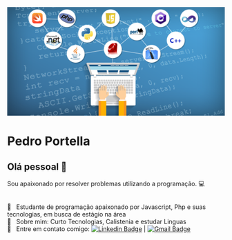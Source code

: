 <img width="auto" src="https://github.com/PedroPadilhaPortella/PedroPadilhaPortella/blob/master/codeWallpaper.png">

# Pedro Portella

## Olá pessoal 👋
Sou apaixonado por resolver problemas utilizando a programação. :computer:

 <br/> :purple_heart: &nbsp; Estudante de programação apaixonado por Javascript, Php e suas tecnologias, em busca de estágio na área
 <br/> 💬  &nbsp; Sobre mim: Curto Tecnologias, Calistenia e estudar Linguas
 <br/> :email: &nbsp; Entre em contato comigo: [![Linkedin Badge](https://img.shields.io/badge/-PedroPortella-blue?style=flat-square&logo=Linkedin&logoColor=white&link=https://www.linkedin.com/in/pedro-padilha-portella-02a67318a/)](https://www.linkedin.com/in/pedro-padilha-portella-02a67318a/) 
| 
[![Gmail Badge](https://img.shields.io/badge/-pedro.kadjin.sg@gmail.com-c14438?style=flat-square&logo=Gmail&logoColor=white&link=mailto:pedro.kadjin.sg@gmail.com)](mailto:pedro.kadjin.sg@gmail.com)
